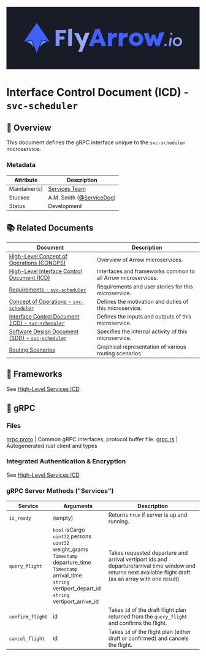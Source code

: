 ![Arrow Banner](https://github.com/Arrow-air/tf-github/raw/main/src/templates/doc-banner-services.png)

# Interface Control Document (ICD) - `svc-scheduler`

## :telescope: Overview

This document defines the gRPC interface unique to the `svc-scheduler` microservice.

### Metadata

| Attribute     | Description                                                       |
| ------------- |-------------------------------------------------------------------|
| Maintainer(s) | [Services Team](https://github.com/orgs/Arrow-air/teams/services) |
| Stuckee       | A.M. Smith ([@ServiceDog](https://github.com/servicedog))         |
| Status        | Development                                                       |

## :books: Related Documents

Document | Description
--- | ---
[High-Level Concept of Operations (CONOPS)](https://github.com/Arrow-air/se-services/blob/develop/docs/conops.md) | Overview of Arrow microservices.
[High-Level Interface Control Document (ICD)](https://github.com/Arrow-air/se-services/blob/develop/docs/icd.md)  | Interfaces and frameworks common to all Arrow microservices.
[Requirements - `svc-scheduler`](https://nocodb.arrowair.com/dashboard/#/nc/view/bdffd78a-75bf-40b0-a45d-948cbee2241c) | Requirements and user stories for this microservice.
[Concept of Operations - `svc-scheduler`](./conops.md) | Defines the motivation and duties of this microservice.
[Interface Control Document (ICD) - `svc-scheduler`](./icd.md) | Defines the inputs and outputs of this microservice.
[Software Design Document (SDD) - `svc-scheduler`](./sdd.md) | Specifies the internal activity of this microservice.
[Routing Scenarios](https://docs.google.com/presentation/d/1Nt91KVIczhxngurfyeIJtG8J0m_38jGU1Cnqm1_BfPc/edit#slide=id.g1454d6dfbcf_0_731) | Graphical representation of various routing scenarios

## :hammer: Frameworks

See [High-Level Services ICD](https://github.com/Arrow-air/se-services/blob/develop/docs/icd.md).

## :speech_balloon: gRPC

### Files

[grpc.proto](../proto/grpc.proto) | Common gRPC interfaces, protocol buffer file.
[grpc.rs](../client-grpc/src/grpc.rs) | Autogenerated rust client and types

### Integrated Authentication & Encryption

See [High-Level Services ICD](https://github.com/Arrow-air/se-services/blob/develop/docs/icd.md).

### gRPC Server Methods ("Services")

| Service          | Arguments                                                                                                                                                                                        | Description                                                                                                                                                  |
|------------------|--------------------------------------------------------------------------------------------------------------------------------------------------------------------------------------------------|--------------------------------------------------------------------------------------------------------------------------------------------------------------|
| `is_ready`       | (empty)                                                                                                                                                                                          | Returns `true` if server is up and running.                                                                                                                  |
| `query_flight`   | `bool` isCargo<br/>`uint32` persons<br/>`uint32` weight_grams<br/>`Timestamp` departure_time<br/>`Timestamp` arrival_time<br/>`string` vertiport_depart_id<br/>`string` vertiport_arrive_id<br/> | Takes requested departure and arrival vertiport ids and departure/arrival time window and returns next available flight draft. (as an array with one result) |
| `confirm_flight` | id                                                                                                                                                                                               | Takes `id` of the draft flight plan returned from the `query_flight` and confirms the flight.                                                                |
| `cancel_flight`  | id                                                                                                                                                                                               | Takes `id` of the flight plan (either draft or confirmed) and cancels the flight.                                                                            |
